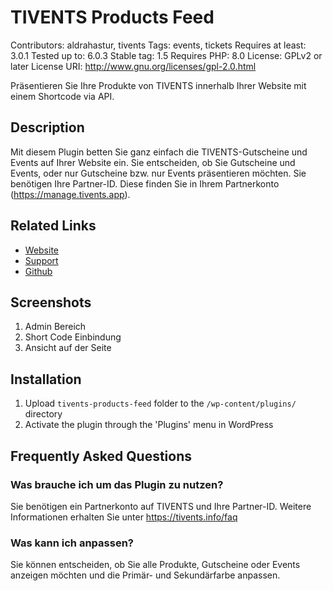 # TIVENTS Products Feed 
Contributors: aldrahastur, tivents
Tags: events, tickets
Requires at least: 3.0.1
Tested up to: 6.0.3
Stable tag: 1.5
Requires PHP: 8.0
License: GPLv2 or later
License URI: http://www.gnu.org/licenses/gpl-2.0.html

Präsentieren Sie Ihre Produkte von TIVENTS innerhalb Ihrer Website mit einem Shortcode via API.

## Description

Mit diesem Plugin betten Sie ganz einfach die TIVENTS-Gutscheine und Events auf Ihrer Website ein. Sie entscheiden, ob Sie Gutscheine und Events, oder nur Gutscheine bzw. nur Events präsentieren möchten.
Sie benötigen Ihre Partner-ID. Diese finden Sie in Ihrem Partnerkonto (https://manage.tivents.app).

## Related Links

* [Website](https://docs.tivents.systems/books/wordpress-plugin)
* [Support](https://wordpress.org/support/plugin/tivents-products-feed/)
* [Github](https://github.com/tivents/tivents-products-feed/)

## Screenshots

1. Admin Bereich
2. Short Code Einbindung
3. Ansicht auf der Seite


## Installation

1. Upload `tivents-products-feed` folder to the `/wp-content/plugins/` directory
1. Activate the plugin through the 'Plugins' menu in WordPress

## Frequently Asked Questions

### Was brauche ich um das Plugin zu nutzen?

Sie benötigen ein Partnerkonto auf TIVENTS und Ihre Partner-ID. Weitere Informationen erhalten Sie unter https://tivents.info/faq

### Was kann ich anpassen?

Sie können entscheiden, ob Sie alle Produkte, Gutscheine oder Events anzeigen möchten und die Primär- und Sekundärfarbe anpassen.


